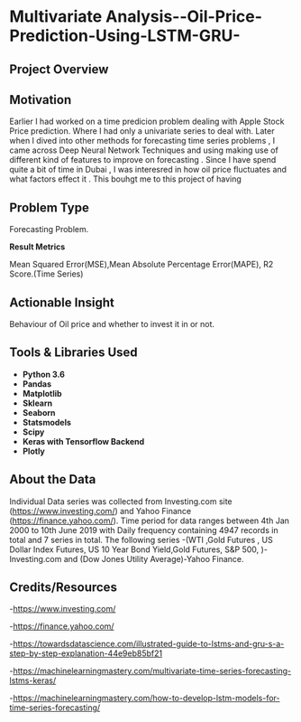 # Multivariate Analysis--Oil-Price-Prediction-Using-LSTM-GRU-


## Project Overview 


## Motivation
Earlier I had worked on a time predicion problem dealing with Apple Stock Price prediction. Where I had only a univariate series to deal with. Later when I dived into other methods for forecasting time series problems , I came across Deep Neural Network Techniques and using making use of different kind of features to improve on forecasting .
Since I have spend quite a bit of time in Dubai , I was interesred in how oil price fluctuates and what factors effect it . This bouhgt me to this project of having 





## Problem Type
Forecasting Problem.

**Result Metrics**

Mean Squared Error(MSE),Mean Absolute Percentage Error(MAPE), R2 Score.(Time Series)

## Actionable Insight
Behaviour of Oil price and whether to invest it in or not.

## Tools & Libraries Used
- **Python 3.6**
- **Pandas**        
- **Matplotlib**        
- **Sklearn**            
- **Seaborn**
- **Statsmodels**      
- **Scipy** 
- **Keras with Tensorflow Backend**
- **Plotly** 



       

## About the Data
Individual Data series was collected from Investing.com site (https://www.investing.com/) and Yahoo Finance (https://finance.yahoo.com/). 
Time period for data ranges between 4th Jan 2000 to 10th June 2019 with Daily frequency containing 4947 records in total and 7 series in total.
The following series -(WTI ,Gold Futures , US Dollar Index Futures, US 10 Year Bond Yield,Gold Futures, S&P 500, )-Investing.com and (Dow Jones Utility Average)-Yahoo Finance.

## Credits/Resources
-https://www.investing.com/

-https://finance.yahoo.com/

-https://towardsdatascience.com/illustrated-guide-to-lstms-and-gru-s-a-step-by-step-explanation-44e9eb85bf21

-https://machinelearningmastery.com/multivariate-time-series-forecasting-lstms-keras/

-https://machinelearningmastery.com/how-to-develop-lstm-models-for-time-series-forecasting/



